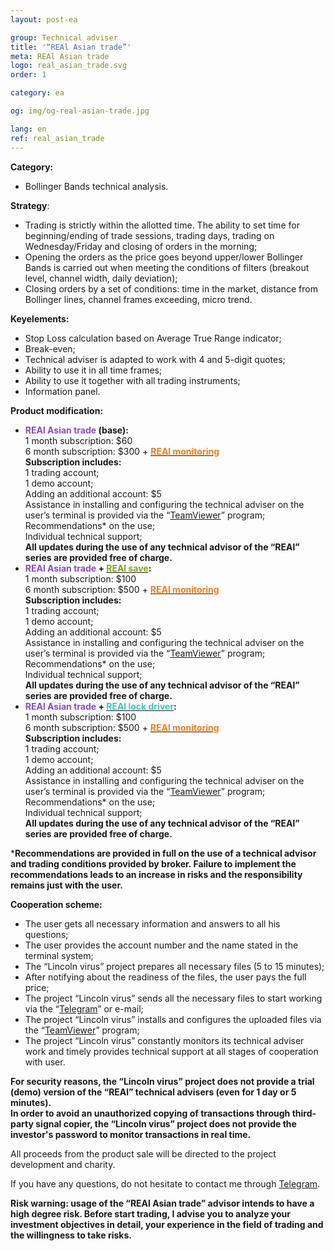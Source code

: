 ```yaml
---
layout: post-ea

group: Technical adviser
title: '“REAl Asian trade”'
meta: REAl Asian trade
logo: real_asian_trade.svg
order: 1

category: ea

og: img/og-real-asian-trade.jpg

lang: en
ref: real_asian_trade
---
```


**Category:**
  - Bollinger Bands technical analysis.
  
**Strategy**:
  - Trading is strictly within the allotted time. The ability to set time for beginning/ending of trade sessions, trading days, trading on Wednesday/Friday and closing of orders in the morning;
  - Opening the orders as the price goes beyond upper/lower Bollinger Bands is carried out when meeting the conditions of filters (breakout level, channel width, daily deviation);
  - Closing orders by a set of conditions: time in the market, distance from Bollinger lines, channel frames exceeding, micro trend.
  
**Keyelements:**
  - Stop Loss calculation based on Average True Range indicator;
  - Break-even;
  - Technical adviser is adapted to work with 4 and 5-digit quotes;
  - Ability to use it in all time frames;
  - Ability to use it together with all trading instruments;
  - Information panel.
  
**Product modification:**
  - **<span style="color:#8b4ac7">REAl Asian trade</span> (base):**  
  1 month subscription: $60  
  6 month subscription: $300 + **<a href="https://lincolnvirus.com/ea/real_monitoring.html" target="_blank"><span style="color:#f07e20">REAl monitoring</span></a>**  
  **Subscription includes:**  
  1 trading account;  
  1 demo account;  
  Adding an additional account: $5  
  Assistance in installing and configuring the technical adviser on the user’s terminal is provided via the “<a href="https://www.teamviewer.com/" target="_blank">TeamViewer</a>” program;  
  Recommendations* on the use;  
  Individual technical support;  
  **All updates during the use of any technical advisor of the “REAl” series are provided free of charge.**  
  - **<span style="color:#8b4ac7">REAl Asian trade</span> + <a href="https://lincolnvirus.com/ea/real_save.html" target="_blank"><span style="color:#81a614">REAl save</span></a>:**  
  1 month subscription: $100  
  6 month subscription: $500 + **<a href="https://lincolnvirus.com/ea/real_monitoring.html" target="_blank"><span style="color:#f07e20">REAl monitoring</span></a>**  
  **Subscription includes:**  
  1 trading account;  
  1 demo account;  
  Adding an additional account: $5  
  Assistance in installing and configuring the technical adviser on the user’s terminal is provided via the “<a href="https://www.teamviewer.com/" target="_blank">TeamViewer</a>” program;  
  Recommendations* on the use;  
  Individual technical support;  
  **All updates during the use of any technical advisor of the “REAl” series are provided free of charge.**  
  - **<span style="color:#8b4ac7">REAl Asian trade</span> + <a href="https://lincolnvirus.com/ea/real_lock_driver.html" target="_blank"><span style="color:#39c6be">REAl lock driver</span></a>:**  
  1 month subscription: $100  
  6 month subscription: $500 + **<a href="https://lincolnvirus.com/ea/real_monitoring.html" target="_blank"><span style="color:#f07e20">REAl monitoring</span></a>**  
  **Subscription includes:**  
  1 trading account;  
  1 demo account;  
  Adding an additional account: $5  
  Assistance in installing and configuring the technical adviser on the user’s terminal is provided via the “<a href="https://www.teamviewer.com/" target="_blank">TeamViewer</a>” program;  
  Recommendations* on the use;  
  Individual technical support;  
  **All updates during the use of any technical advisor of the “REAl” series are provided free of charge.**  
  
  ***Recommendations are provided in full on the use of a technical advisor and trading conditions provided by broker. Failure to implement the recommendations leads to an increase in risks and the responsibility remains just with the user.**  
  
**Cooperation scheme:**  
  - The user gets all necessary information and answers to all his questions;  
  - The user provides the account number and the name stated in the terminal system;  
  - The “Lincoln virus” project prepares all necessary files (5 to 15 minutes);  
  - After notifying about the readiness of the files, the user pays the full price;  
  - The project “Lincoln virus” sends all the necessary files to start working via the “<a href="https://t.me/chutkoy" target="_blank">Telegram</a>” or e-mail;  
  - The project “Lincoln virus” installs and configures the uploaded files via the “<a href="https://www.teamviewer.com/" target="_blank">TeamViewer</a>” program;  
  - The project “Lincoln virus” constantly monitors its technical adviser work and timely provides technical support at all stages of cooperation with user.  

**For security reasons, the “Lincoln virus” project does not provide a trial (demo) version of the “REAl” technical advisers (even for 1 day or 5 minutes).**  
**In order to avoid an unauthorized copying of transactions through third-party signal copier, the “Lincoln virus” project does not provide the investor's password to monitor transactions in real time.**  

All proceeds from the product sale will be directed to the project development and charity.  

If you have any questions, do not hesitate to contact me through <a href="https://t.me/chutkoy" target="_blank">Telegram</a>.  

**Risk warning: usage of the “REAl Asian trade” advisor intends to have a high degree risk. Before start trading, I advise you to analyze your investment objectives in detail, your experience in the field of trading and the willingness to take risks.**
  
